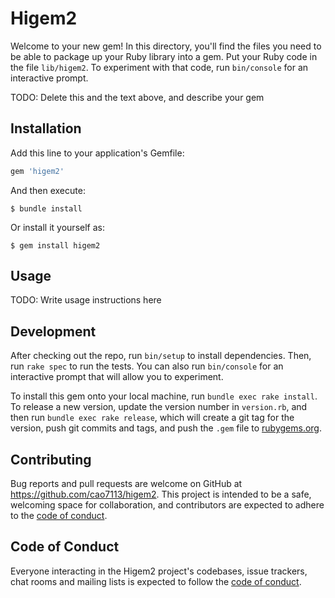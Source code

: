 # Higem2

Welcome to your new gem! In this directory, you'll find the files you need to be able to package up your Ruby library into a gem. Put your Ruby code in the file `lib/higem2`. To experiment with that code, run `bin/console` for an interactive prompt.

TODO: Delete this and the text above, and describe your gem

## Installation

Add this line to your application's Gemfile:

```ruby
gem 'higem2'
```

And then execute:

    $ bundle install

Or install it yourself as:

    $ gem install higem2

## Usage

TODO: Write usage instructions here

## Development

After checking out the repo, run `bin/setup` to install dependencies. Then, run `rake spec` to run the tests. You can also run `bin/console` for an interactive prompt that will allow you to experiment.

To install this gem onto your local machine, run `bundle exec rake install`. To release a new version, update the version number in `version.rb`, and then run `bundle exec rake release`, which will create a git tag for the version, push git commits and tags, and push the `.gem` file to [rubygems.org](https://rubygems.org).

## Contributing

Bug reports and pull requests are welcome on GitHub at https://github.com/cao7113/higem2. This project is intended to be a safe, welcoming space for collaboration, and contributors are expected to adhere to the [code of conduct](https://github.com/cao7113/higem2/blob/master/CODE_OF_CONDUCT.md).


## Code of Conduct

Everyone interacting in the Higem2 project's codebases, issue trackers, chat rooms and mailing lists is expected to follow the [code of conduct](https://github.com/cao7113/higem2/blob/master/CODE_OF_CONDUCT.md).

